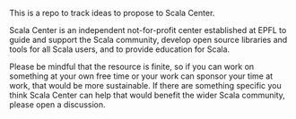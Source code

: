 This is a repo to track ideas to propose to Scala Center.

Scala Center is an independent not-for-profit center established at EPFL to guide and support the Scala community,
develop open source libraries and tools for all Scala users, and to provide education for Scala.

Please be mindful that the resource is finite, so if you can work on something at your own free time or
your work can sponsor your time at work, that would be more sustainable.
If there are something specific you think Scala Center can help that would benefit the wider Scala community,
please open a discussion.


